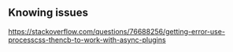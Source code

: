 

## Knowing issues
https://stackoverflow.com/questions/76688256/getting-error-use-processcss-thencb-to-work-with-async-plugins

